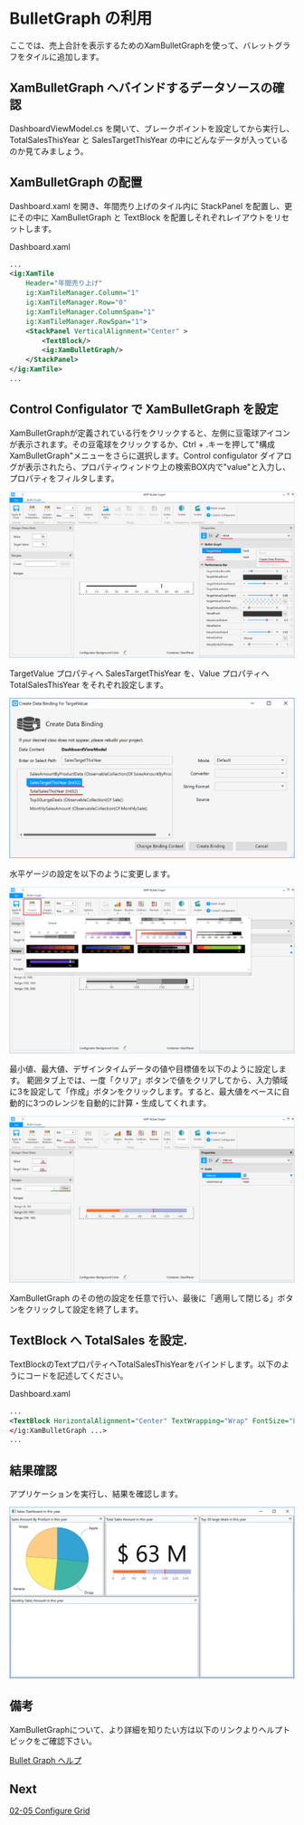 # BulletGraph の利用

ここでは、売上合計を表示するためのXamBulletGraphを使って、バレットグラフをタイルに追加します。

## XamBulletGraph へバインドするデータソースの確認

DashboardViewModel.cs を開いて、ブレークポイントを設定してから実行し、TotalSalesThisYear と SalesTargetThisYear の中にどんなデータが入っているのか見てみましょう。

## XamBulletGraph の配置

Dashboard.xaml を開き、年間売り上げのタイル内に StackPanel を配置し、更にその中に XamBulletGraph と TextBlock を配置しそれぞれレイアウトをリセットします。

Dashboard.xaml

```xml
...
<ig:XamTile
    Header="年間売り上げ"
    ig:XamTileManager.Column="1"
    ig:XamTileManager.Row="0" 
    ig:XamTileManager.ColumnSpan="1"
    ig:XamTileManager.RowSpan="1">
    <StackPanel VerticalAlignment="Center" >
        <TextBlock/>
        <ig:XamBulletGraph/>
    </StackPanel>
</ig:XamTile>
...
```

## Control Configulator で XamBulletGraph を設定

XamBulletGraphが定義されている行をクリックすると、左側に豆電球アイコンが表示されます。その豆電球をクリックするか、Ctrl + .キーを押して"構成 XamBulletGraph"メニューをさらに選択します。Control configulator ダイアログが表示されたら、プロパティウィンドウ上の検索BOX内で"value"と入力し、プロパティをフィルタします。

![](../assets/02-04-01.png)

TargetValue プロパティへ SalesTargetThisYear を、Value プロパティへ TotalSalesThisYear をそれぞれ設定します。

![](../assets/02-04-02.png)

水平ゲージの設定を以下のように変更します。 

![](../assets/02-04-03.png)

最小値、最大値、デザインタイムデータの値や目標値を以下のように設定します。
範囲タブ上では、一度「クリア」ボタンで値をクリアしてから、入力領域に3を設定して「作成」ボタンをクリックします。すると、最大値をベースに自動的に3つのレンジを自動的に計算・生成してくれます。

![](../assets/02-04-04.png)

XamBulletGraph のその他の設定を任意で行い、最後に「適用して閉じる」ボタンをクリックして設定を終了します。

## TextBlock へ TotalSales を設定.

TextBlockのTextプロパティへTotalSalesThisYearをバインドします。以下のようにコードを記述してください。

Dashboard.xaml

```xml
...
<TextBlock HorizontalAlignment="Center" TextWrapping="Wrap" FontSize="80" Text="{Binding Path=TotalSalesThisYear, StringFormat= $ {0} M }"/>
</ig:XamBulletGraph ...>
...
```

## 結果確認

アプリケーションを実行し、結果を確認します。

![](../assets/02-04-05.png)

## 備考
XamBulletGraphについて、より詳細を知りたい方は以下のリンクよりヘルプトピックをご確認下さい。

[Bullet Graph ヘルプ](https://jp.infragistics.com/help/wpf/bulletgraph-adding)

## Next
[02-05 Configure Grid](02-05-Configure-Grid.md)
